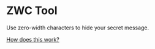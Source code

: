 # ZWC Tool

Use zero-width characters to hide your secret message.

[How does this work?](http://komsciguy.com/misc/the-power-(and-danger)-of-zero-width-characters/)
